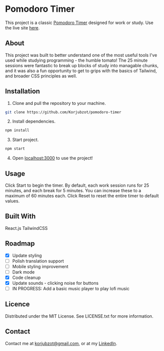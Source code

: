 # Pomodoro Timer

This project is a classic [Pomodoro Timer](https://en.wikipedia.org/wiki/Pomodoro_Technique) designed for work or study. Use the live site [here](https://pomodoro-tailwind.netlify.app/).

## About

This project was built to better understand one of the most useful tools I've used while studying programming - the humble tomato! The 25 minute sessions were fantastic to break up blocks of study into managable chunks, and it was also a fun opportunity to get to grips with the basics of Tailwind, and broader CSS principles as well.

## Installation

1. Clone and pull the repository to your machine.

```bash
git clone https://github.com/Korjubzot/pomodoro-timer
```

2. Install dependencies.

```bash
npm install
```

3. Start project.

```bash
npm start
```

4. Open [localhost:3000](http://localhost:3000) to use the project!

## Usage

Click Start to begin the timer. By default, each work session runs for 25 minutes, and each break for 5 minutes. You can increase these to a maximum of 60 minutes each. Click Reset to reset the entire timer to default values.

## Built With

React.js
TailwindCSS

## Roadmap

- [x] Update styling
- [ ] Polish translation support
- [ ] Mobile styling improvement
- [ ] Dark mode
- [x] Code cleanup
- [x] Update sounds - clicking noise for buttons
- [ ] IN PROGRESS: Add a basic music player to play lofi music 

## Licence

Distributed under the MIT License. See LICENSE.txt for more information.

## Contact

Contact me at korjubzot@gmail.com, or at my [LinkedIn](https://www.linkedin.com/in/billy-walker-ab0013278/).
